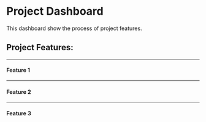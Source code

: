 # Project Dashboard

This dashboard show the process of project features.

## Project Features:

---
#### Feature 1


---
#### Feature 2


---
#### Feature 3